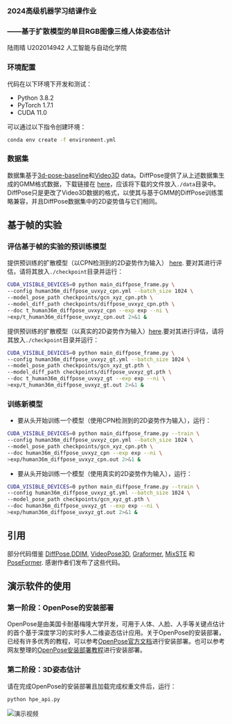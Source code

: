 ### 2024高级机器学习结课作业
### ——基于扩散模型的单目RGB图像三维人体姿态估计
陆雨晴 U202014942 人工智能与自动化学院



### 环境配置

代码在以下环境下开发和测试：

-   Python 3.8.2
-   PyTorch 1.7.1
-   CUDA 11.0

可以通过以下指令创建环境：

```bash
conda env create -f environment.yml
```

### 数据集

数据集基于[3d-pose-baseline](https://github.com/una-dinosauria/3d-pose-baseline)和[Video3D](https://github.com/facebookresearch/VideoPose3D) data。DiffPose提供了从上述数据集生成的GMM格式数据，下载链接在 [here](https://www.dropbox.com/sh/54lwxf9zq4lfzss/AABmpOzg31PrhxzcxmFQt3cYa?dl=0)，应该将下载的文件放入`./data`目录中。 DiffPose只是更改了Video3D数据的格式，以使其与基于GMM的DiffPose训练策略兼容，并且DiffPose数据集中的2D姿势值与它们相同。

## 基于帧的实验
### 评估基于帧的实验的预训练模型

提供预训练的扩散模型（以CPN检测到的2D姿势作为输入） [here](https://www.dropbox.com/sh/jhwz3ypyxtyrlzv/AABivC5oiiMdgPePxekzu6vga?dl=0). 要对其进行评估，请将其放入`./checkpoint`目录并运行：

```bash
CUDA_VISIBLE_DEVICES=0 python main_diffpose_frame.py \
--config human36m_diffpose_uvxyz_cpn.yml --batch_size 1024 \
--model_pose_path checkpoints/gcn_xyz_cpn.pth \
--model_diff_path checkpoints/diffpose_uvxyz_cpn.pth \
--doc t_human36m_diffpose_uvxyz_cpn --exp exp --ni \
>exp/t_human36m_diffpose_uvxyz_cpn.out 2>&1 &
```

提供预训练的扩散模型（以真实的2D姿势作为输入）[here](https://www.dropbox.com/sh/jhwz3ypyxtyrlzv/AABivC5oiiMdgPePxekzu6vga?dl=0).要对其进行评估，请将其放入`./checkpoint`目录并运行：

```bash
CUDA_VISIBLE_DEVICES=0 python main_diffpose_frame.py \
--config human36m_diffpose_uvxyz_gt.yml --batch_size 1024 \
--model_pose_path checkpoints/gcn_xyz_gt.pth \
--model_diff_path checkpoints/diffpose_uvxyz_gt.pth \
--doc t_human36m_diffpose_uvxyz_gt --exp exp --ni \
>exp/t_human36m_diffpose_uvxyz_gt.out 2>&1 &
```

### 训练新模型

-   要从头开始训练一个模型（使用CPN检测到的2D姿势作为输入），运行：

```bash
CUDA_VISIBLE_DEVICES=0 python main_diffpose_frame.py --train \
--config human36m_diffpose_uvxyz_cpn.yml --batch_size 1024 \
--model_pose_path checkpoints/gcn_xyz_cpn.pth \
--doc human36m_diffpose_uvxyz_cpn --exp exp --ni \
>exp/human36m_diffpose_uvxyz_cpn.out 2>&1 &
```

-   要从头开始训练一个模型（使用真实的2D姿势作为输入），运行：
```bash
CUDA_VISIBLE_DEVICES=0 python main_diffpose_frame.py --train \
--config human36m_diffpose_uvxyz_gt.yml --batch_size 1024 \
--model_pose_path checkpoints/gcn_xyz_gt.pth \
--doc human36m_diffpose_uvxyz_gt --exp exp --ni \
>exp/human36m_diffpose_uvxyz_gt.out 2>&1 &
```


## 引用

部分代码借鉴 [DiffPose](https://github.com/GONGJIA0208/Diffpose),[DDIM](https://github.com/ermongroup/ddim), [VideoPose3D](https://github.com/facebookresearch/VideoPose3D), [Graformer](https://github.com/Graformer/GraFormer), [MixSTE](https://github.com/JinluZhang1126/MixSTE) 和 [PoseFormer](https://github.com/zczcwh/PoseFormer). 感谢作者们发布了这些代码。


## 演示软件的使用
### 第一阶段：OpenPose的安装部署
OpenPose是由美国卡耐基梅隆大学开发，可用于人体、人脸、人手等关键点估计的首个基于深度学习的实时多人二维姿态估计应用。关于OpenPose的安装部署，已经有许多优秀的教程，可以参考[OpenPose官方文档](https://github.com/CMU-Perceptual-Computing-Lab/openpose)进行安装部署。也可以参考网友整理的[OpenPose安装部署教程](https://blog.csdn.net/qq_22841387/article/details/136930379)进行安装部署。

### 第二阶段：3D姿态估计
请在完成OpenPose的安装部署且加载完成权重文件后，运行：
```bash
python hpe_api.py
```

![演示视频](https://github.com/ppyourdaddy/DiffPose-GASA/blob/master/video.gif)
